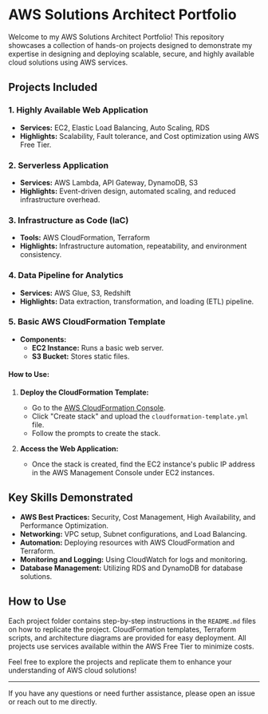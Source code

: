 # AWS Solutions Architect Portfolio

Welcome to my AWS Solutions Architect Portfolio! This repository showcases a collection of hands-on projects designed to demonstrate my expertise in designing and deploying scalable, secure, and highly available cloud solutions using AWS services.

## Projects Included

### 1. Highly Available Web Application
- **Services:** EC2, Elastic Load Balancing, Auto Scaling, RDS
- **Highlights:** Scalability, Fault tolerance, and Cost optimization using AWS Free Tier.

### 2. Serverless Application
- **Services:** AWS Lambda, API Gateway, DynamoDB, S3
- **Highlights:** Event-driven design, automated scaling, and reduced infrastructure overhead.

### 3. Infrastructure as Code (IaC)
- **Tools:** AWS CloudFormation, Terraform
- **Highlights:** Infrastructure automation, repeatability, and environment consistency.

### 4. Data Pipeline for Analytics
- **Services:** AWS Glue, S3, Redshift
- **Highlights:** Data extraction, transformation, and loading (ETL) pipeline.

### 5. Basic AWS CloudFormation Template
- **Components:**
  - **EC2 Instance:** Runs a basic web server.
  - **S3 Bucket:** Stores static files.

#### How to Use:
1. **Deploy the CloudFormation Template:**
   - Go to the [AWS CloudFormation Console](https://console.aws.amazon.com/cloudformation).
   - Click "Create stack" and upload the `cloudformation-template.yml` file.
   - Follow the prompts to create the stack.

2. **Access the Web Application:**
   - Once the stack is created, find the EC2 instance's public IP address in the AWS Management Console under EC2 instances.

## Key Skills Demonstrated
- **AWS Best Practices:** Security, Cost Management, High Availability, and Performance Optimization.
- **Networking:** VPC setup, Subnet configurations, and Load Balancing.
- **Automation:** Deploying resources with AWS CloudFormation and Terraform.
- **Monitoring and Logging:** Using CloudWatch for logs and monitoring.
- **Database Management:** Utilizing RDS and DynamoDB for database solutions.

## How to Use
Each project folder contains step-by-step instructions in the `README.md` files on how to replicate the project. CloudFormation templates, Terraform scripts, and architecture diagrams are provided for easy deployment. All projects use services available within the AWS Free Tier to minimize costs.

Feel free to explore the projects and replicate them to enhance your understanding of AWS cloud solutions!

---

If you have any questions or need further assistance, please open an issue or reach out to me directly.
